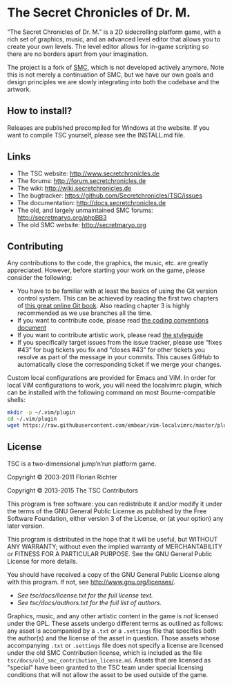 The Secret Chronicles of Dr. M.
===============================

“The Secret Chronicles of Dr. M.” is a 2D sidecrolling platform game,
with a rich set of graphics, music, and an advanced level editor that
allows you to create your own levels. The level editor allows for
in-game scripting so there are no borders apart from your imagination.

The project is a fork of [SMC](http://www.secretmaryo.org), which is
not developed actively anymore. Note this is not merely a continuation
of SMC, but we have our own goals and design principles we are slowly
integrating into both the codebase and the artwork.

How to install?
---------------

Releases are published precompiled for Windows at the website. If you
want to compile TSC yourself, please see the INSTALL.md file.

Links
-----

* The TSC website: http://www.secretchronicles.de
* The forums: http://forum.secretchronicles.de
* The wiki: http://wiki.secretchronicles.de
* The bugtracker: https://github.com/Secretchronicles/TSC/issues
* The documentation: http://docs.secretchronicles.de
* The old, and largely unmaintained SMC forums:
  http://secretmaryo.org/phpBB3
* The old SMC website: http://secretmaryo.org

Contributing
------------

Any contributions to the code, the graphics, the music, etc. are
greatly appreciated. However, before starting your work on the game,
please consider the following:

* You have to be familiar with at least the basics of using the Git
  version control system. This can be achieved by reading the first
  two chapters of [this great online Git
  book](http://git-scm.com/book). Also reading chapter 3 is highly
  recommended as we use branches all the time.
* If you want to contribute code, please read [the coding
  conventions document](http://docs.secretchronicles.de/api/devel/md_conventions.html)
* If you want to contribute artistic work, please read [the styleguide](http://wiki.secretchronicles.de/StyleGuide)
* If you specifically target issues from the issue tracker, please
  use “fixes #43” for bug tickets you fix and “closes #43” for other
  tickets you resolve as part of the message in your commits. This
  causes GitHub to automatically close the corresponding ticket if
  we merge your changes.

Custom local configurations are provided for Emacs and ViM. In order for local
ViM configurations to work, you will need the localvimrc plugin, which can be
installed with the following command on most Bourne-compatible shells:

~~~sh
mkdir -p ~/.vim/plugin
cd ~/.vim/plugin
wget https://raw.githubusercontent.com/embear/vim-localvimrc/master/plugin/localvimrc.vim
~~~

License
-------

TSC is a two-dimensional jump’n’run platform game.

Copyright © 2003-2011 Florian Richter

Copyright © 2013-2015 The TSC Contributors

This program is free software: you can redistribute it and/or modify
it under the terms of the GNU General Public License as published by
the Free Software Foundation, either version 3 of the License, or (at
your option) any later version.

This program is distributed in the hope that it will be useful,
but WITHOUT ANY WARRANTY; without even the implied warranty of
MERCHANTABILITY or FITNESS FOR A PARTICULAR PURPOSE.  See the
GNU General Public License for more details.

You should have received a copy of the GNU General Public License
along with this program.  If not, see <http://www.gnu.org/licenses/>.

* _See tsc/docs/license.txt for the full license text._
* _See tsc/docs/authors.txt for the full list of authors._

Graphics, music, and any other artistic content in the game is _not_
licensed under the GPL. These assets undergo different terms as
outlined as follows: any asset is accompanied by a `.txt` or a
`.settings` file that specifies both the author(s) and the license of
the asset in question. Those assets whose accompanying `.txt` or
`.settings` file does not specify a license are licensed under the
old SMC Contribution license, which is included as the file
`tsc/docs/old_smc_contribution_license.md`. Assets that are licensed
as "special" have been granted to the TSC team under special licensing
conditions that will not allow the asset to be used outside of the
game.
